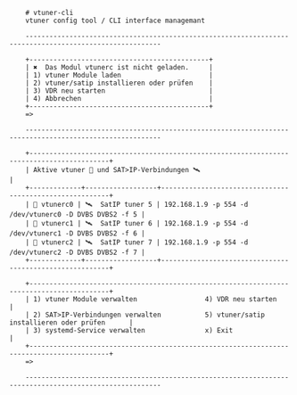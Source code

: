         # vtuner-cli
        vtuner config tool / CLI interface managemant 

        --------------------------------------------------------------------------------------------------------

        +---------------------------------------------+
        | ✖  Das Modul vtunerc ist nicht geladen.     |
        | 1) vtuner Module laden                      |
        | 2) vtuner/satip installieren oder prüfen    |
        | 3) VDR neu starten                          |
        | 4) Abbrechen                                |
        +---------------------------------------------+
        => 
        
        --------------------------------------------------------------------------------------------------------
        
        +------------------------------------------------------------------------------------------+
        | Aktive vtuner 📡 und SAT>IP-Verbindungen 🛰️                                              |
        +-------------+------------------+---------------------------------------------------------+
        | 📡 vtunerc0 | 🛰️  SatIP tuner 5 | 192.168.1.9 -p 554 -d /dev/vtunerc0 -D DVBS DVBS2 -f 5 |
        | 📡 vtunerc1 | 🛰️  SatIP tuner 6 | 192.168.1.9 -p 554 -d /dev/vtunerc1 -D DVBS DVBS2 -f 6 |
        | 📡 vtunerc2 | 🛰️  SatIP tuner 7 | 192.168.1.9 -p 554 -d /dev/vtunerc2 -D DVBS DVBS2 -f 7 |
        +-------------+------------------+---------------------------------------------------------+
        
        +------------------------------------------------------------------------------------------+
        | 1) vtuner Module verwalten                 4) VDR neu starten                            |
        | 2) SAT>IP-Verbindungen verwalten           5) vtuner/satip installieren oder prüfen      |
        | 3) systemd-Service verwalten               x) Exit                                       |
        +------------------------------------------------------------------------------------------+
        => 
 
        --------------------------------------------------------------------------------------------------------

        

